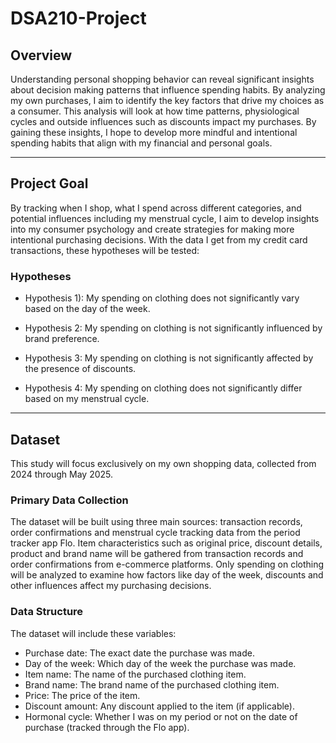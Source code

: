 # **DSA210-Project**

## **Overview**

Understanding personal shopping behavior can reveal significant insights about decision making patterns that influence spending habits. By analyzing my own purchases, I aim to identify the key factors that drive my choices as a consumer. This analysis will look at how time patterns, physiological cycles and outside influences such as discounts impact my purchases. By gaining these insights, I hope to develop more mindful and intentional spending habits that align with my financial and personal goals.
***
## **Project Goal**
By tracking when I shop, what I spend across different categories, and potential influences including my menstrual cycle, I aim to develop insights into my consumer psychology and create strategies for making more intentional purchasing decisions. With the data I get from my credit card transactions, these hypotheses will be tested:

### **Hypotheses**

* Hypothesis 1): My spending on clothing does not significantly vary based on the day of the week.

* Hypothesis 2: My spending on clothing is not significantly influenced by brand preference.

* Hypothesis 3: My spending on clothing is not significantly affected by the presence of discounts.

* Hypothesis 4: My spending on clothing does not significantly differ based on my menstrual cycle.
---
## **Dataset**
This study will focus exclusively on my own shopping data, collected from 2024 through May 2025.


### Primary Data Collection


The dataset will be built using three main sources: transaction records, order confirmations and menstrual cycle tracking data from the period tracker app Flo. Item characteristics such as original price, discount details, product and brand name will be gathered from transaction records and order confirmations from e-commerce platforms. Only spending on clothing will be analyzed to examine how factors like day of the week, discounts and other influences affect my purchasing decisions.

### Data Structure

The dataset will include these variables:


* Purchase date: The exact date the purchase was made.
* Day of the week: Which day of the week the purchase was made.
* Item name: The name of the purchased clothing item.
* Brand name: The brand name of the purchased clothing item.
* Price: The price of the item.
* Discount amount: Any discount applied to the item (if applicable).
* Hormonal cycle: Whether I was on my period or not on the date of purchase (tracked through the Flo app).

